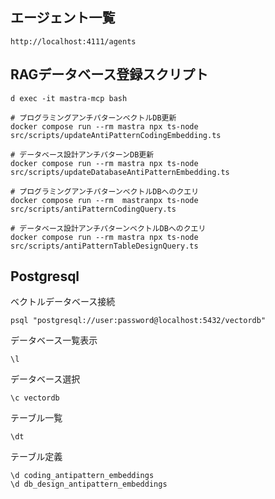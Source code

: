 ## エージェント一覧

```
http://localhost:4111/agents
```

## RAGデータベース登録スクリプト

```
d exec -it mastra-mcp bash

# プログラミングアンチパターンベクトルDB更新
docker compose run --rm mastra npx ts-node src/scripts/updateAntiPatternCodingEmbedding.ts

# データベース設計アンチパターンDB更新
docker compose run --rm mastra npx ts-node src/scripts/updateDatabaseAntiPatternEmbedding.ts

# プログラミングアンチパターンベクトルDBへのクエリ
docker compose run --rm  mastranpx ts-node src/scripts/antiPatternCodingQuery.ts

# データベース設計アンチパターンベクトルDBへのクエリ
docker compose run --rm mastra npx ts-node src/scripts/antiPatternTableDesignQuery.ts
```

## Postgresql

ベクトルデータベース接続
```
psql "postgresql://user:password@localhost:5432/vectordb"
```

データベース一覧表示

```
\l
```

データベース選択

```
\c vectordb
```

テーブル一覧

```
\dt
```

テーブル定義

```
\d coding_antipattern_embeddings
\d db_design_antipattern_embeddings
```

